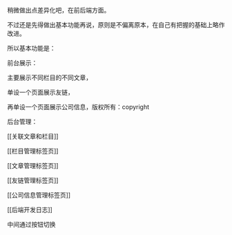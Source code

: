 稍微做出点差异化吧，在前后端方面。

不过还是先得做出基本功能再说，原则是不偏离原本，在自己有把握的基础上略作改进。

所以基本功能是：

前台展示：

主要展示不同栏目的不同文章，

单设一个页面展示友链，

再单设一个页面展示公司信息，版权所有：copyright

后台管理：

[[关联文章和栏目]]

[[栏目管理标签页]]

[[文章管理标签页]]

[[友链管理标签页]]

[[公司信息管理标签页]]

[[后端开发日志]]

中间通过按钮切换